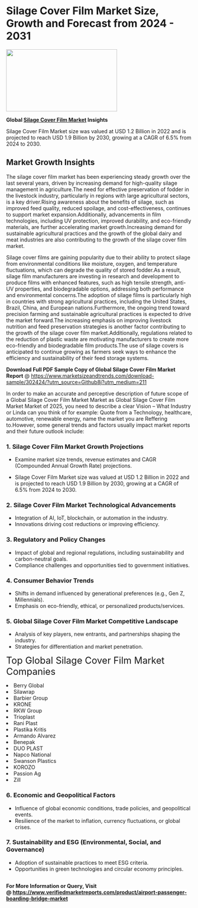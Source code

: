 <H1>Silage Cover Film Market Size, Growth and Forecast from 2024 - 2031</H1><img class="aligncenter size-medium wp-image-584254" src="https://thirdeyenews.in/wp-content/uploads/2024/09/Global-Market-Research-300x168.jpeg" alt="" width="300" height="168" /><p><strong>Global&nbsp;<a href="https://www.marketsizeandtrends.com/download-sample/302424/?utm_source=Github8j?utm_medium=211">Silage Cover Film Market</a> Insights</strong></p><p>Silage Cover Film Market size was valued at USD 1.2 Billion in 2022 and is projected to reach USD 1.9 Billion by 2030, growing at a CAGR of 6.5% from 2024 to 2030.</p><p><h2>Market Growth Insights</h2> <p>The silage cover film market has been experiencing steady growth over the last several years, driven by increasing demand for high-quality silage management in agriculture.The need for effective preservation of fodder in the livestock industry, particularly in regions with large agricultural sectors, is a key driver.Rising awareness about the benefits of silage, such as improved feed quality, reduced spoilage, and cost-effectiveness, continues to support market expansion.Additionally, advancements in film technologies, including UV protection, improved durability, and eco-friendly materials, are further accelerating market growth.Increasing demand for sustainable agricultural practices and the growth of the global dairy and meat industries are also contributing to the growth of the silage cover film market.</p> <p>Silage cover films are gaining popularity due to their ability to protect silage from environmental conditions like moisture, oxygen, and temperature fluctuations, which can degrade the quality of stored fodder.As a result, silage film manufacturers are investing in research and development to produce films with enhanced features, such as high tensile strength, anti-UV properties, and biodegradable options, addressing both performance and environmental concerns.The adoption of silage films is particularly high in countries with strong agricultural practices, including the United States, Brazil, China, and European nations.Furthermore, the ongoing trend toward precision farming and sustainable agricultural practices is expected to drive the market forward.The increasing emphasis on improving livestock nutrition and feed preservation strategies is another factor contributing to the growth of the silage cover film market.Additionally, regulations related to the reduction of plastic waste are motivating manufacturers to create more eco-friendly and biodegradable film products.The use of silage covers is anticipated to continue growing as farmers seek ways to enhance the efficiency and sustainability of their feed storage systems.<p><span class=""><strong>Download Full PDF Sample Copy of Global Silage Cover Film Market Report</strong> @ <a href="https://www.marketsizeandtrends.com/download-sample/302424/?utm_source=Github8j?utm_medium=211" target="_blank">https://www.marketsizeandtrends.com/download-sample/302424/?utm_source=Github8j?utm_medium=211</a></span></p><p>In order to make an accurate and perceptive description of future scope of a Global&nbsp;Silage Cover Film Market Market as Global&nbsp;Silage Cover Film Market Market of 2025, you need to describe a clear Vision &ndash; What Industry or Linda can you think of for example: Quote from a Technology, healthcare, automotive, renewable energy, name the market you are Reffering to.However, some general trends and factors usually impact market reports and their future outlook include:</p><h3>1.&nbsp;<strong>Silage Cover Film Market Growth Projections</strong></h3><ul><li>Examine market size trends, revenue estimates and CAGR (Compounded Annual Growth Rate) projections.</li><li><p>Silage Cover Film Market size was valued at USD 1.2 Billion in 2022 and is projected to reach USD 1.9 Billion by 2030, growing at a CAGR of 6.5% from 2024 to 2030.</p></li></ul><h3>2.&nbsp;<strong>Silage Cover Film Market Technological Advancements</strong></h3><ul><li>Integration of AI, IoT, blockchain, or automation in the industry.</li><li>Innovations driving cost reductions or improving efficiency.</li></ul><h3>3.&nbsp;<strong>Regulatory and Policy Changes</strong></h3><ul><li>Impact of global and regional regulations, including sustainability and carbon-neutral goals.</li><li>Compliance challenges and opportunities tied to government initiatives.</li></ul><h3>4.&nbsp;<strong>Consumer Behavior Trends</strong></h3><ul><li>Shifts in demand influenced by generational preferences (e.g., Gen Z, Millennials).</li><li>Emphasis on eco-friendly, ethical, or personalized products/services.</li></ul><h3>5.&nbsp;<strong>Global Silage Cover Film Market Competitive Landscape</strong></h3><ul><li>Analysis of key players, new entrants, and partnerships shaping the industry.</li><li>Strategies for differentiation and market penetration.</li></ul><p data-pm-slice="1 1 []"><span style="color: inherit; font-family: inherit; font-size: 25px;">Top Global Silage Cover Film Market Companies</span></p><div class="" data-test-id=""><p><li>Berry Global</li><li> Silawrap</li><li> Barbier Group</li><li> KRONE</li><li> RKW Group</li><li> Trioplast</li><li> Rani Plast</li><li> Plastika Kritis</li><li> Armando Alvarez</li><li> Benepak</li><li> DUO PLAST</li><li> Napco National</li><li> Swanson Plastics</li><li> KOROZO</li><li> Passion Ag</li><li> Zill</li></p></div><h3>6.&nbsp;<strong>Economic and Geopolitical Factors</strong></h3><ul><li>Influence of global economic conditions, trade policies, and geopolitical events.</li><li>Resilience of the market to inflation, currency fluctuations, or global crises.</li></ul><h3>7.&nbsp;<strong>Sustainability and ESG (Environmental, Social, and Governance)</strong></h3><ul><li>Adoption of sustainable practices to meet ESG criteria.</li><li>Opportunities in green technologies and circular economy principles.</li></ul><h2><strong style="font-size: 14px;">For More Information or Query, Visit @&nbsp;</strong><a style="background-color: #ffffff; font-size: 14px;" href="https://www.marketsizeandtrends.com/report/silage-cover-film-market/" target="_blank">https://www.verifiedmarketreports.com/product/airport-passenger-boarding-bridge-market</a></h2>
